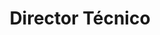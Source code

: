 ---
image_path: /assets/img/members/edson.jpg
name: Edson Guta
email: guta_edson@hotmail.com
title: Director Técnico
description: Formado em Engenharia Civil na Universidade Jean Piaget de Moçambique na Província de Sofala, cidade da Beira
level: 2
---